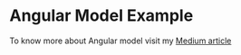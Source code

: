 # Angular Model Example

To know more about Angular model visit my [Medium article](https://medium.com/stackademic/stop-using-input-output-in-angular-93d4170a1083)

